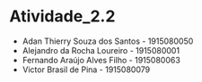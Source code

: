 # Atividade_2.2


  * Adan Thierry Souza dos Santos - 1915080050
  * Alejandro da Rocha Loureiro - 1915080001
  * Fernando Araújo Alves Filho - 1915080063
  * Victor Brasil de Pina - 1915080079


